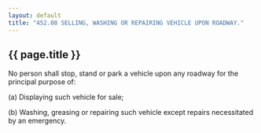 ---
layout: default 
title: "452.08 SELLING, WASHING OR REPAIRING VEHICLE UPON ROADWAY."---

{{ page.title }}
----------------

No person shall stop, stand or park a vehicle upon any roadway for the
principal purpose of:

​(a) Displaying such vehicle for sale;

​(b) Washing, greasing or repairing such vehicle except repairs
necessitated by an emergency.
